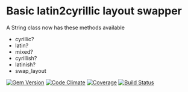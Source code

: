 # Basic latin2cyrillic layout swapper

A String class now has these methods available
* cyrillic?
* latin?
* mixed?
* cyrillish?
* latinish?
* swap_layout

[![Gem Version](https://badge.fury.io/rb/layout_convert.svg)](http://badge.fury.io/rb/layout_convert)
[![Code Climate](https://codeclimate.com/github/bluurn/layout_convert.png)](https://codeclimate.com/github/bluurn/layout_convert)
[![Coverage](https://codeclimate.com/github/bluurn/layout_convert/coverage.png)](https://codeclimate.com/github/bluurn/layout_convert)
[![Build Status](https://travis-ci.org/bluurn/layout_convert.svg?branch=master)](https://travis-ci.org/bluurn/layout_convert)
